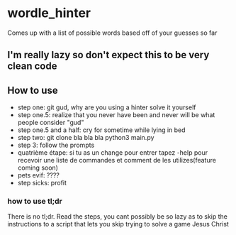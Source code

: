 # wordle_hinter
Comes up with a list of possible words based off of your guesses so far

## I'm really lazy so don't expect this to be very clean code

## How to use

- step one: git gud, why are you using a hinter solve it yourself
- step one.5: realize that you never have been and never will be what people consider "gud"
- step one.5 and a half: cry for sometime while lying in bed
- step two: git clone bla bla bla python3 main.py
- step  3: follow the prompts
- quatrième étape: si tu as un change pour entrer tapez -help pour recevoir une liste de commandes et comment de les utilizes(feature coming soon)
- pets evif: ????
- step sicks: profit 

### how to use tl;dr

There is no tl;dr. Read the steps, you cant possibly be so lazy as to skip the instructions to a script that lets you skip trying to solve a game
Jesus Christ